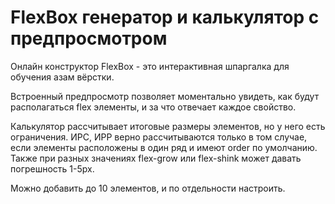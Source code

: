 # FlexBox генератор и калькулятор с предпросмотром
Онлайн конструктор FlexBox - это интерактивная шпаргалка для обучения азам вёрстки.

Встроенный предпросмотр позволяет моментально увидеть, как будут располагаться flex элементы, и за что отвечает каждое свойство.

Калькулятор рассчитывает итоговые размеры элементов, но у него есть ограничения. ИРС, ИРР верно рассчитываются только в том случае, если элементы расположены в один ряд и имеют order по умолчанию. Также при разных значениях flex-grow или flex-shink может давать погрешность 1-5px.

Можно добавить до 10 элементов, и по отдельности настроить.
